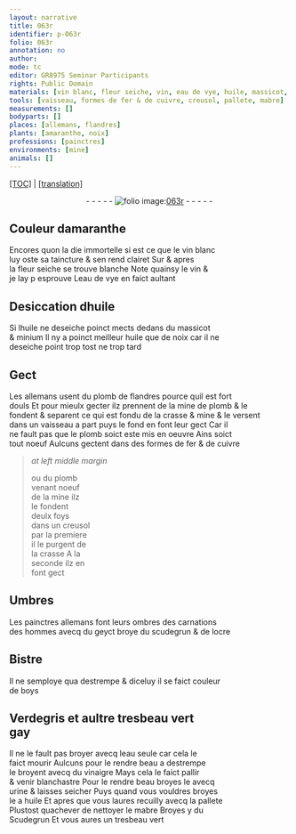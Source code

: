 ```yaml
---
layout: narrative
title: 063r
identifier: p-063r
folio: 063r
annotation: no
author:
mode: tc
editor: GR8975 Seminar Participants
rights: Public Domain
materials: [vin blanc, fleur seiche, vin, eau de vye, huile, massicot, minium, huile que de noix, plomb de flandres, mine de plomb, crasse, mine, plomb, fer, cuivre, geyct, scudegrun, ocre, Bistre, destrempe, boys, Verdegris, eau, vinaigre, urine, mabre, Scudegrun]
tools: [vaisseau, formes de fer & de cuivre, creusol, pallete, mabre]
measurements: []
bodyparts: []
places: [allemans, flandres]
plants: [amaranthe, noix]
professions: [painctres]
environments: [mine]
animals: []
---
```


 <p><a href="{{ site.baseurl }}/diplomatic/">[TOC]</a> | <a href="{{ site.baseurl }}/texts/p-063r_tl/" target="_blank">[translation]</a></p><div class="folio" align="center">- - - - - <a href="http://gallica.bnf.fr/ark:/12148/btv1b10500001g/f131.image" target="_blank"><img src="https://cu-mkp.github.io/2017-workshop-edition/assets/photo-icon.png" alt="folio image: " style="display:inline-block; margin-bottom:-3px;"/>063r</a> - - - - - </div>  
  

## Couleur d<span class="pa">amaranthe</span>

 
Encores quon la die immortelle si est ce que le <span class="m">vin blanc</span><br/> luy oste sa taincture & sen rend clairet <span class="del">Sur</span> & apres<br/> la <span class="m">fleur seiche</span> se trouve blanche Note quainsy le <span class="m">vin</span> &<br/> je lay <span class="del">p</span> esprouve L<span class="m">eau de vye</span> en faict aultant
 
 
  

## Desiccation d<span class="m">huile</span>

 
Si l<span class="m">huile</span> ne deseiche poinct mects dedans du <span class="m">massicot</span><br/> & <span class="m">minium</span> Il ny a poinct meilleur <span class="m">huile que de <span class="pa">noix</span></span> car il ne<br/> deseiche point trop tost ne trop tard
 
 
  

## Gect

 
Les <span class="pl">allemans</span> usent du <span class="m">plomb de <span class="pl">flandres</span></span> pource quil est fort<br/> douls Et pour mieulx gecter ilz prennent de la <span class="m">mine de plomb</span> & le<br/> fondent & separent ce qui est fondu de la <span class="m">crasse</span> & <span class="m">mine</span> & le versent<br/> dans un <span class="tl">vaisseau</span> a part puys <span class="del">le fond</span> en font leur gect Car il<br/> ne fault pas que le <span class="m">plomb</span> soict este mis en oeuvre Ains soict<br/> tout noeuf Aulcuns gectent dans des <span class="tl">formes de <span class="m">fer</span> & de <span class="m">cuivre</span></span>
 
> *at left middle margin*
> 
> 
>   ou du <span class="m">plomb</span><br/> venant noeuf<br/> de la <span class="env">mine</span> ilz<br/> le fondent<br/> deulx foys<br/> dans un <span class="tl">creusol</span><br/> par la premiere<br/> il le purgent de<br/> la <span class="m">crasse</span> A la<br/> seconde ilz <span class="del">en</span><br/> font gect
 
 
  

## Umbres

 
Les <span class="pro">painctres</span> <span class="pl">allemans</span> font leurs ombres des carnations<br/> des hommes avecq du <span class="m">geyct</span> broye du <span class="m">scudegrun</span> & de l<span class="m">ocre</span>
 
 
  

## <span class="m">Bistre</span>

 
Il ne semploye qua <span class="m">destrempe</span> & diceluy il se faict couleur<br/> de <span class="m">boys</span>
 
 
  

## <span class="m">Verdegris</span> et aultre tresbeau vert<br/> gay

 
Il ne le fault pas broyer avecq l<span class="m">eau</span> seule car cela le<br/> faict mourir Aulcuns pour le rendre beau a <span class="m">destrempe</span><br/> le broyent avecq du <span class="m">vinaigre</span> Mays cela le faict pallir<br/> & venir blanchastre Pour le rendre beau broyes le avecq<br/> <span class="m">urine</span> & laisses seicher Puys quand vous vouldres broyes<br/> le a <span class="m">huile</span> Et apres que vous laures recuilly avecq la <span class="tl">pallete</span><br/> Plustost quachever de nettoyer le <span class="tl"><span class="m">mabre</span></span> Broyes y du<br/> <span class="m">Scudegrun</span> Et vous aures un tresbeau vert
 
 